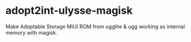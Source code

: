 # adopt2int-ulysse-magisk

Make Adoptable Storage MIUI ROM from ugglite &amp; ugg working as internal memory with magisk.
